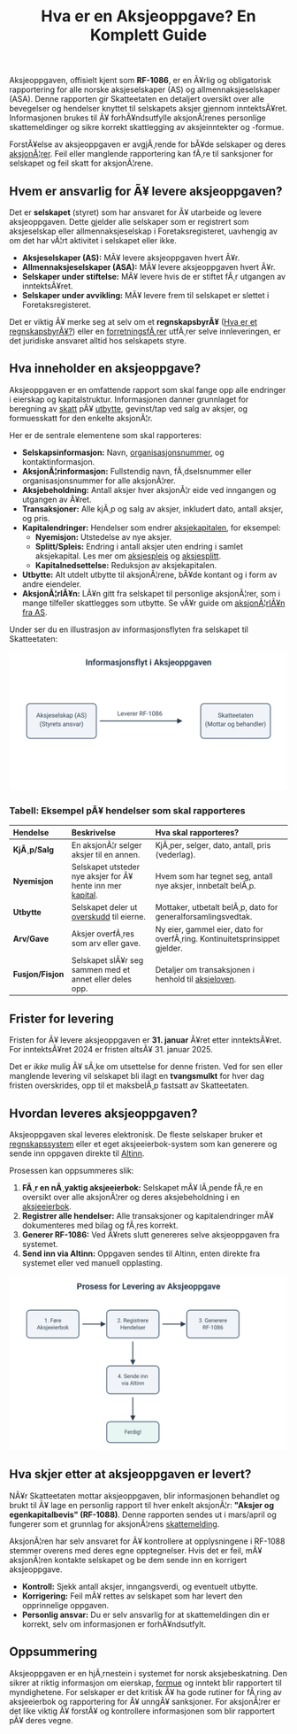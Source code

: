 ﻿---
title: "Hva er en Aksjeoppgave? En Komplett Guide"
meta_title: "Hva er en Aksjeoppgave? En Komplett Guide"
meta_description: 'Aksjeoppgaven, offisielt kjent som **RF-1086**, er en Ã¥rlig og obligatorisk rapportering for alle norske aksjeselskaper (AS) og allmennaksjeselskaper (ASA). De...'
slug: hva-er-aksjeoppgave
type: blog
layout: pages/single
---

Aksjeoppgaven, offisielt kjent som **RF-1086**, er en Ã¥rlig og obligatorisk rapportering for alle norske aksjeselskaper (AS) og allmennaksjeselskaper (ASA). Denne rapporten gir Skatteetaten en detaljert oversikt over alle bevegelser og hendelser knyttet til selskapets aksjer gjennom inntektsÃ¥ret. Informasjonen brukes til Ã¥ forhÃ¥ndsutfylle aksjonÃ¦renes personlige skattemeldinger og sikre korrekt skattlegging av aksjeinntekter og -formue.

ForstÃ¥else av aksjeoppgaven er avgjÃ¸rende for bÃ¥de selskaper og deres [aksjonÃ¦rer](/blogs/regnskap/hva-er-en-aksjonaer "Hva er en AksjonÃ¦r? En Komplett Guide"). Feil eller manglende rapportering kan fÃ¸re til sanksjoner for selskapet og feil skatt for aksjonÃ¦rene.

## Hvem er ansvarlig for Ã¥ levere aksjeoppgaven?

Det er **selskapet** (styret) som har ansvaret for Ã¥ utarbeide og levere aksjeoppgaven. Dette gjelder alle selskaper som er registrert som aksjeselskap eller allmennaksjeselskap i Foretaksregisteret, uavhengig av om det har vÃ¦rt aktivitet i selskapet eller ikke.

*   **Aksjeselskaper (AS):** MÃ¥ levere aksjeoppgaven hvert Ã¥r.
*   **Allmennaksjeselskaper (ASA):** MÃ¥ levere aksjeoppgaven hvert Ã¥r.
*   **Selskaper under stiftelse:** MÃ¥ levere hvis de er stiftet fÃ¸r utgangen av inntektsÃ¥ret.
*   **Selskaper under avvikling:** MÃ¥ levere frem til selskapet er slettet i Foretaksregisteret.

Det er viktig Ã¥ merke seg at selv om et **regnskapsbyrÃ¥** ([Hva er et regnskapsbyrÃ¥?](/blogs/regnskap/regnskapsbyra "RegnskapsbyrÃ¥: Hva gjÃ¸r de og hvorfor er det viktig?")) eller en [forretningsfÃ¸rer](/blogs/regnskap/hva-er-forretningsforer "Hva er en forretningsfÃ¸rer?") utfÃ¸rer selve innleveringen, er det juridiske ansvaret alltid hos selskapets styre.

## Hva inneholder en aksjeoppgave?

Aksjeoppgaven er en omfattende rapport som skal fange opp alle endringer i eierskap og kapitalstruktur. Informasjonen danner grunnlaget for beregning av [skatt](/blogs/regnskap/hva-er-skatt "Hva er skatt?") pÃ¥ [utbytte](/blogs/regnskap/maskimalt-utbytte "Hva er maksimalt utbytte?"), gevinst/tap ved salg av aksjer, og formuesskatt for den enkelte aksjonÃ¦r.

Her er de sentrale elementene som skal rapporteres:

*   **Selskapsinformasjon:** Navn, [organisasjonsnummer](/blogs/regnskap/hva-er-organisasjonsnummer "Hva er et organisasjonsnummer?"), og kontaktinformasjon.
*   **AksjonÃ¦rinformasjon:** Fullstendig navn, fÃ¸dselsnummer eller organisasjonsnummer for alle aksjonÃ¦rer.
*   **Aksjebeholdning:** Antall aksjer hver aksjonÃ¦r eide ved inngangen og utgangen av Ã¥ret.
*   **Transaksjoner:** Alle kjÃ¸p og salg av aksjer, inkludert dato, antall aksjer, og pris.
*   **Kapitalendringer:** Hendelser som endrer [aksjekapitalen](/blogs/regnskap/hva-er-aksjekapital "Hva er aksjekapital?"), for eksempel:
    *   **Nyemisjon:** Utstedelse av nye aksjer.
    *   **Splitt/Spleis:** Endring i antall aksjer uten endring i samlet aksjekapital. Les mer om [aksjespleis](/blogs/regnskap/hva-er-aksjespleis "Hva er Aksjespleis? En Detaljert Guide") og [aksjesplitt](/blogs/regnskap/hva-er-aksjesplitt "Hva er en Aksjesplitt? En Komplett Guide").
    *   **Kapitalnedsettelse:** Reduksjon av aksjekapitalen.
*   **Utbytte:** Alt utdelt utbytte til aksjonÃ¦rene, bÃ¥de kontant og i form av andre eiendeler.
*   **AksjonÃ¦rlÃ¥n:** LÃ¥n gitt fra selskapet til personlige aksjonÃ¦rer, som i mange tilfeller skattlegges som utbytte. Se vÃ¥r guide om [aksjonÃ¦rlÃ¥n fra AS](/blogs/regnskap/hva-er-aksjonaerlan-fra-as "Hva er aksjonÃ¦rlÃ¥n fra et AS?").

Under ser du en illustrasjon av informasjonsflyten fra selskapet til Skatteetaten:

![Informasjonsflyt i Aksjeoppgaven](informasjonsflyt-aksjeoppgave.svg)

### Tabell: Eksempel pÃ¥ hendelser som skal rapporteres

| Hendelse | Beskrivelse | Hva skal rapporteres? |
| :--- | :--- | :--- |
| **KjÃ¸p/Salg** | En aksjonÃ¦r selger aksjer til en annen. | KjÃ¸per, selger, dato, antall, pris (vederlag). |
| **Nyemisjon** | Selskapet utsteder nye aksjer for Ã¥ hente inn mer [kapital](/blogs/regnskap/hva-er-kapital "Hva er kapital?"). | Hvem som har tegnet seg, antall nye aksjer, innbetalt belÃ¸p. |
| **Utbytte** | Selskapet deler ut [overskudd](/blogs/regnskap/hva-er-overskudd "Hva er overskudd?") til eierne. | Mottaker, utbetalt belÃ¸p, dato for generalforsamlingsvedtak. |
| **Arv/Gave** | Aksjer overfÃ¸res som arv eller gave. | Ny eier, gammel eier, dato for overfÃ¸ring. Kontinuitetsprinsippet gjelder. |
| **Fusjon/Fisjon** | Selskapet slÃ¥r seg sammen med et annet eller deles opp. | Detaljer om transaksjonen i henhold til [aksjeloven](/blogs/regnskap/hva-er-aksjeloven "Hva er aksjeloven?"). |

## Frister for levering

Fristen for Ã¥ levere aksjeoppgaven er **31. januar** Ã¥ret etter inntektsÃ¥ret. For inntektsÃ¥ret 2024 er fristen altsÃ¥ 31. januar 2025.

Det er *ikke* mulig Ã¥ sÃ¸ke om utsettelse for denne fristen. Ved for sen eller manglende levering vil selskapet bli ilagt en **tvangsmulkt** for hver dag fristen overskrides, opp til et maksbelÃ¸p fastsatt av Skatteetaten.

## Hvordan leveres aksjeoppgaven?

Aksjeoppgaven skal leveres elektronisk. De fleste selskaper bruker et [regnskapssystem](/blogs/regnskap/hva-er-regnskap "Hva er et regnskapssystem?") eller et eget aksjeeierbok-system som kan generere og sende inn oppgaven direkte til [Altinn](/blogs/regnskap/hva-er-altinn "Hva er Altinn?").

Prosessen kan oppsummeres slik:
1.  **FÃ¸r en nÃ¸yaktig aksjeeierbok:** Selskapet mÃ¥ lÃ¸pende fÃ¸re en oversikt over alle aksjonÃ¦rer og deres aksjebeholdning i en [aksjeeierbok](/blogs/regnskap/hva-er-en-aksjeeierbok "Hva er en aksjeeierbok?").
2.  **Registrer alle hendelser:** Alle transaksjoner og kapitalendringer mÃ¥ dokumenteres med bilag og fÃ¸res korrekt.
3.  **Generer RF-1086:** Ved Ã¥rets slutt genereres selve aksjeoppgaven fra systemet.
4.  **Send inn via Altinn:** Oppgaven sendes til Altinn, enten direkte fra systemet eller ved manuell opplasting.

![Prosess for levering av aksjeoppgave](prosess-levering-aksjeoppgave.svg)

## Hva skjer etter at aksjeoppgaven er levert?

NÃ¥r Skatteetaten mottar aksjeoppgaven, blir informasjonen behandlet og brukt til Ã¥ lage en personlig rapport til hver enkelt aksjonÃ¦r: **"Aksjer og egenkapitalbevis" (RF-1088)**. Denne rapporten sendes ut i mars/april og fungerer som et grunnlag for aksjonÃ¦rens [skattemelding](/blogs/regnskap/skattemelding "Hva er en skattemelding?").

AksjonÃ¦ren har selv ansvaret for Ã¥ kontrollere at opplysningene i RF-1088 stemmer overens med deres egne opptegnelser. Hvis det er feil, mÃ¥ aksjonÃ¦ren kontakte selskapet og be dem sende inn en korrigert aksjeoppgave.

*   **Kontroll:** Sjekk antall aksjer, inngangsverdi, og eventuelt utbytte.
*   **Korrigering:** Feil mÃ¥ rettes av selskapet som har levert den opprinnelige oppgaven.
*   **Personlig ansvar:** Du er selv ansvarlig for at skattemeldingen din er korrekt, selv om informasjonen er forhÃ¥ndsutfylt.

## Oppsummering

Aksjeoppgaven er en hjÃ¸rnestein i systemet for norsk aksjebeskatning. Den sikrer at riktig informasjon om eierskap, [formue](/blogs/regnskap/hva-er-formue "Hva er formue?") og inntekt blir rapportert til myndighetene. For selskaper er det kritisk Ã¥ ha gode rutiner for fÃ¸ring av aksjeeierbok og rapportering for Ã¥ unngÃ¥ sanksjoner. For aksjonÃ¦rer er det like viktig Ã¥ forstÃ¥ og kontrollere informasjonen som blir rapportert pÃ¥ deres vegne.







